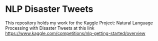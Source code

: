 # NLP Disaster Tweets

This repository holds my work for the Kaggle Project: Natural Language Processing with Disaster Tweets at this link https://www.kaggle.com/competitions/nlp-getting-started/overview

